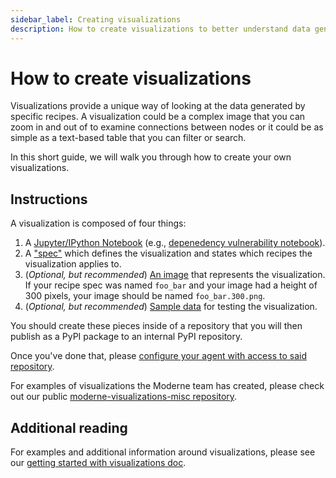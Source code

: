 ```yaml
---
sidebar_label: Creating visualizations
description: How to create visualizations to better understand data generated by recipes.
---
```


# How to create visualizations

Visualizations provide a unique way of looking at the data generated by specific recipes. A visualization could be a complex image that you can zoom in and out of to examine connections between nodes or it could be as simple as a text-based table that you can filter or search.

In this short guide, we will walk you through how to create your own visualizations.

## Instructions

A visualization is composed of four things:

1. A [Jupyter/IPython Notebook](https://ipython.org/notebook.html) (e.g., [depenedency vulnerability notebook](https://github.com/moderneinc/moderne-visualizations-misc/blob/main/moderne_visualizations_misc/dependency_vulnerabilities.ipynb)).
2. A ["spec"](https://github.com/moderneinc/moderne-visualizations-misc/blob/main/moderne_visualizations_misc/specs/dependency_vulnerabilities.yml) which defines the visualization and states which recipes the visualization applies to.
3. (_Optional, but recommended_) [An image](https://github.com/moderneinc/moderne-visualizations-misc/blob/main/moderne_visualizations_misc/images/dependency_vulnerabilities.300.png) that represents the visualization. If your recipe spec was named `foo_bar` and your image had a height of 300 pixels, your image should be named `foo_bar.300.png`.
4. (_Optional, but recommended_) [Sample data](https://github.com/moderneinc/moderne-visualizations-misc/blob/main/samples/dependency_vulnerabilities.csv) for testing the visualization.

You should create these pieces inside of a repository that you will then publish as a PyPI package to an internal PyPI repository.

Once you've done that, please [configure your agent with access to said repository](../how-to-guides/agent-configuration/configure-an-agent-with-pypi-access-visualizations.md).

For examples of visualizations the Moderne team has created, please check out our public [moderne-visualizations-misc repository](https://github.com/moderneinc/moderne-visualizations-misc).

## Additional reading

For examples and additional information around visualizations, please see our [getting started with visualizations doc](../../../user-documentation/moderne-platform/getting-started/visualizations.md).
